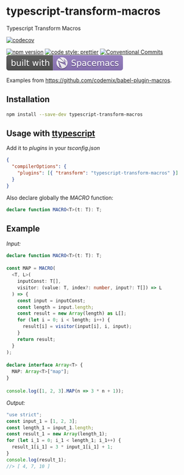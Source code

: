 <!--@[h1([pkg.name]), paragraph([pkg.description])]-->

# typescript-transform-macros

Typescript Transform Macros

<!--/@-->

[![codecov](https://codecov.io/gh/LeDDGroup/typescript-transform-macros/branch/master/graph/badge.svg)](https://codecov.io/gh/LeDDGroup/typescript-transform-macros)

<!--@shields("npm", "prettier", "ConventionalCommits", "spacemacs")-->

[![npm version](https://img.shields.io/npm/v/typescript-transform-macros.svg)](https://www.npmjs.com/package/typescript-transform-macros) [![code style: prettier](https://img.shields.io/badge/code_style-prettier-ff69b4.svg?style=flat-square)](https://github.com/prettier/prettier) [![Conventional Commits](https://img.shields.io/badge/Conventional%20Commits-1.0.0-yellow.svg)](https://conventionalcommits.org) [![Built with Spacemacs](https://raw.githubusercontent.com/syl20bnr/spacemacs/master/assets/spacemacs-badge.svg?sanitize=true)](http://spacemacs.org)

<!--/@-->

Examples from <https://github.com/codemix/babel-plugin-macros>.

<!--@installation()-->

## Installation

```sh
npm install --save-dev typescript-transform-macros
```

<!--/@-->

## Usage with [ttypescript](https://github.com/cevek/ttypescript/)

Add it to _plugins_ in your _tsconfig.json_

```json
{
  "compilerOptions": {
    "plugins": [{ "transform": "typescript-transform-macros" }]
  }
}
```

Also declare globally the _MACRO_ function:

```ts
declare function MACRO<T>(t: T): T;
```

## Example

_Input:_

<!--@snippet("./examples/ttypescript/index.ts")-->

```ts
declare function MACRO<T>(t: T): T;

const MAP = MACRO(
  <T, L>(
    inputConst: T[],
    visitor: (value: T, index?: number, input?: T[]) => L
  ) => {
    const input = inputConst;
    const length = input.length;
    const result = new Array(length) as L[];
    for (let i = 0; i < length; i++) {
      result[i] = visitor(input[i], i, input);
    }
    return result;
  }
);

declare interface Array<T> {
  MAP: Array<T>["map"];
}

console.log([1, 2, 3].MAP(n => 3 * n + 1));
```

<!--/@-->

_Output:_

<!--@example("./examples/ttypescript/index.js")-->

```js
"use strict";
const input_1 = [1, 2, 3];
const length_1 = input_1.length;
const result_1 = new Array(length_1);
for (let i_1 = 0; i_1 < length_1; i_1++) {
  result_1[i_1] = 3 * input_1[i_1] + 1;
}
console.log(result_1);
//> [ 4, 7, 10 ]
```

<!--/@-->
